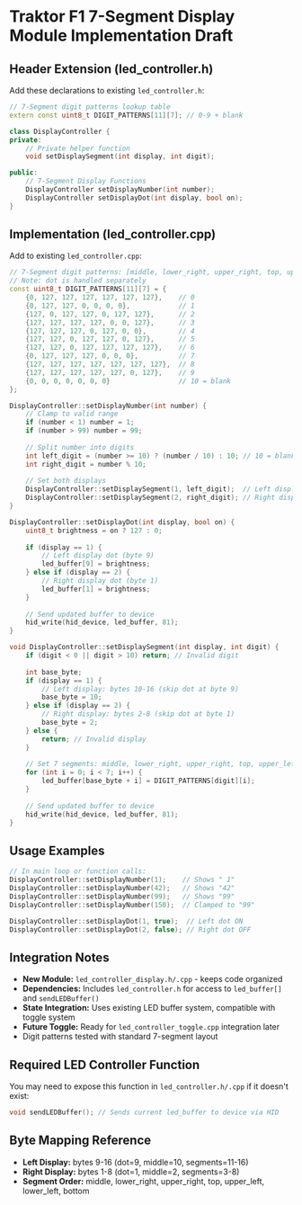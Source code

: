 # Traktor F1 7-Segment Display Module Implementation Draft

## Header Extension (led_controller.h)

Add these declarations to existing `led_controller.h`:

```cpp
// 7-Segment digit patterns lookup table
extern const uint8_t DIGIT_PATTERNS[11][7]; // 0-9 + blank

class DisplayController {
private:
    // Private helper function
    void setDisplaySegment(int display, int digit);

public:
    // 7-Segment Display Functions
    DisplayController setDisplayNumber(int number);
    DisplayController setDisplayDot(int display, bool on);
}
```

## Implementation (led_controller.cpp)

Add to existing `led_controller.cpp`:

```cpp
// 7-Segment digit patterns: [middle, lower_right, upper_right, top, upper_left, lower_left, bottom]
// Note: dot is handled separately
const uint8_t DIGIT_PATTERNS[11][7] = {
    {0, 127, 127, 127, 127, 127, 127},    // 0
    {0, 127, 127, 0, 0, 0, 0},            // 1
    {127, 0, 127, 127, 0, 127, 127},      // 2
    {127, 127, 127, 127, 0, 0, 127},      // 3
    {127, 127, 127, 0, 127, 0, 0},        // 4
    {127, 127, 0, 127, 127, 0, 127},      // 5
    {127, 127, 0, 127, 127, 127, 127},    // 6
    {0, 127, 127, 127, 0, 0, 0},          // 7
    {127, 127, 127, 127, 127, 127, 127},  // 8
    {127, 127, 127, 127, 127, 0, 127},    // 9
    {0, 0, 0, 0, 0, 0, 0}                 // 10 = blank
};

DisplayController::setDisplayNumber(int number) {
    // Clamp to valid range
    if (number < 1) number = 1;
    if (number > 99) number = 99;
    
    // Split number into digits
    int left_digit = (number >= 10) ? (number / 10) : 10; // 10 = blank index
    int right_digit = number % 10;
    
    // Set both displays
    DisplayController::setDisplaySegment(1, left_digit);  // Left display
    DisplayController::setDisplaySegment(2, right_digit); // Right display
}

DisplayController::setDisplayDot(int display, bool on) {
    uint8_t brightness = on ? 127 : 0;
    
    if (display == 1) {
        // Left display dot (byte 9)
        led_buffer[9] = brightness;
    } else if (display == 2) {
        // Right display dot (byte 1) 
        led_buffer[1] = brightness;
    }
    
    // Send updated buffer to device
    hid_write(hid_device, led_buffer, 81);
}

void DisplayController::setDisplaySegment(int display, int digit) {
    if (digit < 0 || digit > 10) return; // Invalid digit
    
    int base_byte;
    if (display == 1) {
        // Left display: bytes 10-16 (skip dot at byte 9)
        base_byte = 10;
    } else if (display == 2) {
        // Right display: bytes 2-8 (skip dot at byte 1)
        base_byte = 2;
    } else {
        return; // Invalid display
    }
    
    // Set 7 segments: middle, lower_right, upper_right, top, upper_left, lower_left, bottom
    for (int i = 0; i < 7; i++) {
        led_buffer[base_byte + i] = DIGIT_PATTERNS[digit][i];
    }
    
    // Send updated buffer to device
    hid_write(hid_device, led_buffer, 81);
}
```

## Usage Examples

```cpp
// In main loop or function calls:
DisplayController::setDisplayNumber(1);    // Shows " 1"
DisplayController::setDisplayNumber(42);   // Shows "42"
DisplayController::setDisplayNumber(99);   // Shows "99"
DisplayController::setDisplayNumber(150);  // Clamped to "99"

DisplayController::setDisplayDot(1, true);  // Left dot ON
DisplayController::setDisplayDot(2, false); // Right dot OFF
```

## Integration Notes

- **New Module:** `led_controller_display.h/.cpp` - keeps code organized
- **Dependencies:** Includes `led_controller.h` for access to `led_buffer[]` and `sendLEDBuffer()`
- **State Integration:** Uses existing LED buffer system, compatible with toggle system
- **Future Toggle:** Ready for `led_controller_toggle.cpp` integration later
- Digit patterns tested with standard 7-segment layout

## Required LED Controller Function

You may need to expose this function in `led_controller.h/.cpp` if it doesn't exist:

```cpp
void sendLEDBuffer(); // Sends current led_buffer to device via HID
```

## Byte Mapping Reference

- **Left Display:** bytes 9-16 (dot=9, middle=10, segments=11-16)
- **Right Display:** bytes 1-8 (dot=1, middle=2, segments=3-8)
- **Segment Order:** middle, lower_right, upper_right, top, upper_left, lower_left, bottom
